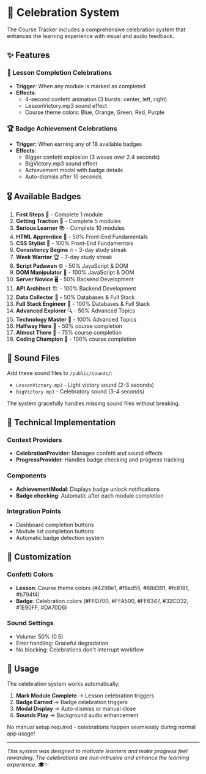 # 🎉 Celebration System

The Course Tracker includes a comprehensive celebration system that enhances the learning experience with visual and audio feedback.

## ✨ Features

### 🎯 Lesson Completion Celebrations
- **Trigger**: When any module is marked as completed
- **Effects**: 
  - 4-second confetti animation (3 bursts: center, left, right)
  - LessonVictory.mp3 sound effect
  - Course theme colors: Blue, Orange, Green, Red, Purple

### 🏆 Badge Achievement Celebrations  
- **Trigger**: When earning any of 18 available badges
- **Effects**:
  - Bigger confetti explosion (3 waves over 2.4 seconds)
  - BigVictory.mp3 sound effect
  - Achievement modal with badge details
  - Auto-dismiss after 10 seconds

## 🎖️ Available Badges

1. **First Steps** 🌱 - Complete 1 module
2. **Getting Traction** 🚀 - Complete 5 modules  
3. **Serious Learner** 📚 - Complete 10 modules
4. **HTML Apprentice** 📄 - 50% Front-End Fundamentals
5. **CSS Stylist** 🎨 - 100% Front-End Fundamentals
6. **Consistency Begins** 🔥 - 3-day study streak
7. **Week Warrior** 🏆 - 7-day study streak
8. **Script Padawan** ⚙️ - 50% JavaScript & DOM
9. **DOM Manipulator** 🧩 - 100% JavaScript & DOM
10. **Server Novice** 🖥️ - 50% Backend Development
11. **API Architect** 🏗️ - 100% Backend Development
12. **Data Collector** 💾 - 50% Databases & Full Stack
13. **Full Stack Engineer** 🔗 - 100% Databases & Full Stack
14. **Advanced Explorer** 🔍 - 50% Advanced Topics
15. **Technology Master** 🧠 - 100% Advanced Topics
16. **Halfway Hero** 🏃 - 50% course completion
17. **Almost There** 🎯 - 75% course completion
18. **Coding Champion** 👑 - 100% course completion

## 🎵 Sound Files

Add these sound files to `/public/sounds/`:
- `LessonVictory.mp3` - Light victory sound (2-3 seconds)
- `BigVictory.mp3` - Celebratory sound (3-4 seconds)

The system gracefully handles missing sound files without breaking.

## 🔧 Technical Implementation

### Context Providers
- **CelebrationProvider**: Manages confetti and sound effects
- **ProgressProvider**: Handles badge checking and progress tracking

### Components
- **AchievementModal**: Displays badge unlock notifications
- **Badge checking**: Automatic after each module completion

### Integration Points
- Dashboard completion buttons
- Module list completion buttons
- Automatic badge detection system

## 🎨 Customization

### Confetti Colors
- **Lesson**: Course theme colors (#4299e1, #f6ad55, #68d391, #fc8181, #b794f4)
- **Badge**: Celebration colors (#FFD700, #FFA500, #FF6347, #32CD32, #1E90FF, #DA70D6)

### Sound Settings
- Volume: 50% (0.5)
- Error handling: Graceful degradation
- No blocking: Celebrations don't interrupt workflow

## 🚀 Usage

The celebration system works automatically:

1. **Mark Module Complete** → Lesson celebration triggers
2. **Badge Earned** → Badge celebration triggers  
3. **Modal Display** → Auto-dismiss or manual close
4. **Sounds Play** → Background audio enhancement

No manual setup required - celebrations happen seamlessly during normal app usage!

---

*This system was designed to motivate learners and make progress feel rewarding. The celebrations are non-intrusive and enhance the learning experience.* 🎓✨
